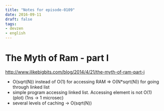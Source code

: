```yaml
---
title: "Notes for episode-0109"
date: 2016-09-11
draft: false
tags:
- devzen
- english
---
```


# The Myth of Ram - part I
http://www.ilikebigbits.com/blog/2014/4/21/the-myth-of-ram-part-i

- O(sqrt(N)) instead of O(1) for accessing RAM => O(N*sqrt(N)) for going through linked list
- simple program accessing linked list. Accessing element is not O(1) (plot) (1ns -> 1 microsec)
- several levels of caching -> O(sqrt(N))
